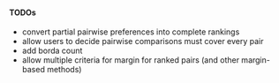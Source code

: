 #### TODOs
* convert partial pairwise preferences into complete rankings
* allow users to decide pairwise comparisons must cover every pair
* add borda count
* allow multiple criteria for margin for ranked pairs (and other margin-based methods)
